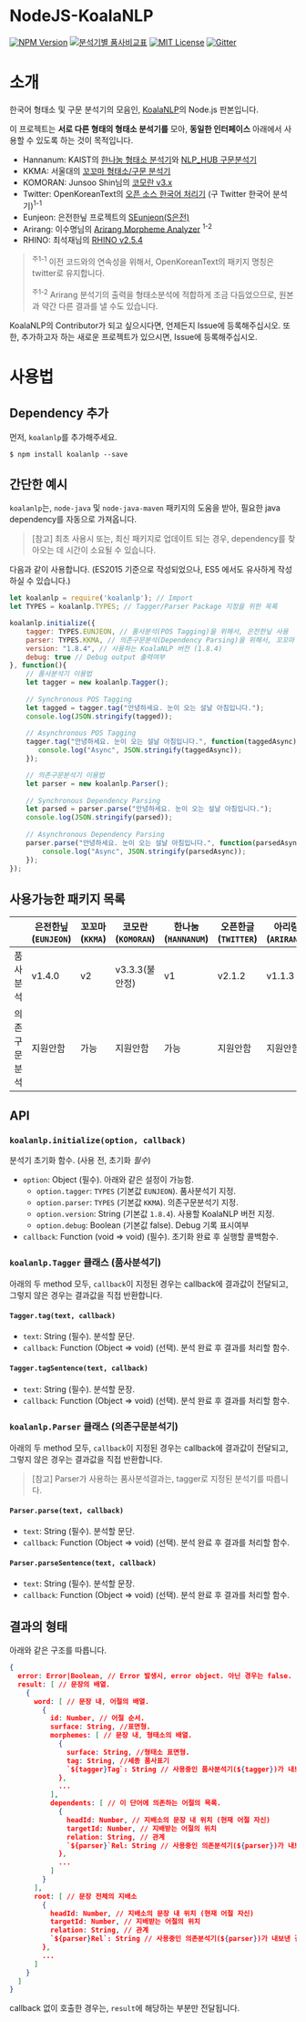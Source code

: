 # NodeJS-KoalaNLP

[![NPM Version](https://img.shields.io/npm/v/koalanlp.svg)](https://github.com/nearbydelta/nodejs-koalanlp)
[![분석기별 품사비교표](https://img.shields.io/badge/%ED%92%88%EC%82%AC-%EB%B9%84%EA%B5%90%ED%91%9C-blue.svg?style=flat-square)](https://docs.google.com/spreadsheets/d/1OGM4JDdLk6URuegFKXg1huuKWynhg_EQnZYgTmG4h0s/edit?usp=sharing)
[![MIT License](https://img.shields.io/badge/license-MIT-green.svg?style=flat-square)](https://tldrlegal.com/license/mit-license)
[![Gitter](https://img.shields.io/gitter/room/nearbydelta/KoalaNLP.svg?style=flat-square)](https://gitter.im/nearbydelta/KoalaNLP?utm_source=badge&utm_medium=badge&utm_campaign=pr-badge)

# 소개
한국어 형태소 및 구문 분석기의 모음인, [KoalaNLP](https://github.com/nearbydelta/koalanlp)의 Node.js 판본입니다.

이 프로젝트는 __서로 다른 형태의 형태소 분석기를__ 모아,
__동일한 인터페이스__ 아래에서 사용할 수 있도록 하는 것이 목적입니다.
* Hannanum: KAIST의 [한나눔 형태소 분석기](http://kldp.net/projects/hannanum/)와 [NLP_HUB 구문분석기](http://semanticweb.kaist.ac.kr/home/index.php/NLP_HUB)
* KKMA: 서울대의 [꼬꼬마 형태소/구문 분석기](http://kkma.snu.ac.kr/documents/index.jsp)
* KOMORAN: Junsoo Shin님의 [코모란 v3.x](https://github.com/shin285/KOMORAN)
* Twitter: OpenKoreanText의 [오픈 소스 한국어 처리기](http://openkoreantext.org) (구 Twitter 한국어 분석기)<sup>1-1</sup>
* Eunjeon: 은전한닢 프로젝트의 [SEunjeon(S은전)](https://bitbucket.org/eunjeon/seunjeon)
* Arirang: 이수명님의 [Arirang Morpheme Analyzer](http://cafe.naver.com/korlucene) <sup>1-2</sup>
* RHINO: 최석재님의 [RHINO v2.5.4](https://github.com/SukjaeChoi/RHINO)

> <sup>주1-1</sup> 이전 코드와의 연속성을 위해서, OpenKoreanText의 패키지 명칭은 twitter로 유지합니다.
>
> <sup>주1-2</sup> Arirang 분석기의 출력을 형태소분석에 적합하게 조금 다듬었으므로, 원본과 약간 다른 결과를 낼 수도 있습니다.

KoalaNLP의 Contributor가 되고 싶으시다면, 언제든지 Issue에 등록해주십시오.
또한, 추가하고자 하는 새로운 프로젝트가 있으시면, Issue에 등록해주십시오.

# 사용법

## Dependency 추가
먼저, `koalanlp`를 추가해주세요.
```shell
$ npm install koalanlp --save 
```

## 간단한 예시
`koalanlp`는, `node-java` 및 `node-java-maven` 패키지의 도움을 받아, 필요한 java dependency를 자동으로 가져옵니다.

> [참고] 최초 사용시 또는, 최신 패키지로 업데이트 되는 경우, dependency를 찾아오는 데 시간이 소요될 수 있습니다.

다음과 같이 사용합니다. (ES2015 기준으로 작성되었으나, ES5 에서도 유사하게 작성하실 수 있습니다.)
```js
let koalanlp = require('koalanlp'); // Import
let TYPES = koalanlp.TYPES; // Tagger/Parser Package 지정을 위한 목록

koalanlp.initialize({
    tagger: TYPES.EUNJEON, // 품사분석(POS Tagging)을 위해서, 은전한닢 사용
    parser: TYPES.KKMA, // 의존구문분석(Dependency Parsing)을 위해서, 꼬꼬마 사용
    version: "1.8.4", // 사용하는 KoalaNLP 버전 (1.8.4)
    debug: true // Debug output 출력여부
}, function(){
    // 품사분석기 이용법
    let tagger = new koalanlp.Tagger();
    
    // Synchronous POS Tagging
    let tagged = tagger.tag("안녕하세요. 눈이 오는 설날 아침입니다.");
    console.log(JSON.stringify(tagged));
    
    // Asynchronous POS Tagging
    tagger.tag("안녕하세요. 눈이 오는 설날 아침입니다.", function(taggedAsync){
       console.log("Async", JSON.stringify(taggedAsync)); 
    });

    // 의존구문분석기 이용법
    let parser = new koalanlp.Parser();
    
    // Synchronous Dependency Parsing
    let parsed = parser.parse("안녕하세요. 눈이 오는 설날 아침입니다.");
    console.log(JSON.stringify(parsed));
    
    // Asynchronous Dependency Parsing
    parser.parse("안녕하세요. 눈이 오는 설날 아침입니다.", function(parsedAsync){
        console.log("Async", JSON.stringify(parsedAsync));
    });
});
```

## 사용가능한 패키지 목록

|         | 은전한닢(`EUNJEON`) | 꼬꼬마(`KKMA`) | 코모란(`KOMORAN`) | 한나눔(`HANNANUM`) | 오픈한글(`TWITTER`) | 아리랑(`ARIRANG`) | 라이노(`RHINO`) |
|---------|-------------------|---------------|-----------------|------------------|--------------------|-----------------|---------------|
| 품사분석    | v1.4.0 | v2  | v3.3.3(불안정) | v1  | v2.1.2 | v1.1.3 | v2.5.4 |
| 의존구문분석 | 지원안함 | 가능 | 지원안함        | 가능 | 지원안함 | 지원안함 | 지원안함 |

## API

### `koalanlp.initialize(option, callback)`
분석기 초기화 함수. (사용 전, 초기화 *필수*)

- `option`: Object (필수). 아래와 같은 설정이 가능함.
  - `option.tagger`: `TYPES` (기본값 `EUNJEON`). 품사분석기 지정.
  - `option.parser`: `TYPES` (기본값 `KKMA`). 의존구문분석기 지정.
  - `option.version`: String (기본값 `1.8.4`). 사용할 KoalaNLP 버전 지정.
  - `option.debug`: Boolean (기본값 false). Debug 기록 표시여부
- `callback`: Function (void => void) (필수). 초기화 완료 후 실행할 콜백함수.

### `koalanlp.Tagger` 클래스 (품사분석기)
아래의 두 method 모두, `callback`이 지정된 경우는 callback에 결과값이 전달되고, 그렇지 않은 경우는 결과값을 직접 반환합니다.

#### `Tagger.tag(text, callback)`
- `text`: String (필수). 분석할 문단.
- `callback`: Function (Object => void) (선택). 분석 완료 후 결과를 처리할 함수.

#### `Tagger.tagSentence(text, callback)`
- `text`: String (필수). 분석할 문장.
- `callback`: Function (Object => void) (선택). 분석 완료 후 결과를 처리할 함수.

### `koalanlp.Parser` 클래스 (의존구문분석기)
아래의 두 method 모두, `callback`이 지정된 경우는 callback에 결과값이 전달되고, 그렇지 않은 경우는 결과값을 직접 반환합니다.

> [참고] Parser가 사용하는 품사분석결과는, tagger로 지정된 분석기를 따릅니다.

#### `Parser.parse(text, callback)`
- `text`: String (필수). 분석할 문단.
- `callback`: Function (Object => void) (선택). 분석 완료 후 결과를 처리할 함수.

#### `Parser.parseSentence(text, callback)`
- `text`: String (필수). 분석할 문장.
- `callback`: Function (Object => void) (선택). 분석 완료 후 결과를 처리할 함수.


## 결과의 형태

아래와 같은 구조를 따릅니다.
```json
{
  error: Error|Boolean, // Error 발생시, error object. 아닌 경우는 false.
  result: [ // 문장의 배열.
    {
      word: [ // 문장 내, 어절의 배열.
        {
          id: Number, // 어절 순서.
          surface: String, //표면형.
          morphemes: [ // 문장 내, 형태소의 배열.
            {
              surface: String, //형태소 표면형.
              tag: String, //세종 품사표기 
              `${tagger}Tag`: String // 사용중인 품사분석기(${tagger})가 내보낸 결과.
            },
            ...
          ],
          dependents: [ // 이 단어에 의존하는 어절의 목록.
            {
              headId: Number, // 지배소의 문장 내 위치 (현재 어절 자신)
              targetId: Number, // 지배받는 어절의 위치
              relation: String, // 관계
              `${parser}`Rel: String // 사용중인 의존분석기(${parser})가 내보낸 결과.
            },
            ...
          ]
        }
      ],
      root: [ // 문장 전체의 지배소
        {
          headId: Number, // 지배소의 문장 내 위치 (현재 어절 자신)
          targetId: Number, // 지배받는 어절의 위치
          relation: String, // 관계
          `${parser}Rel`: String // 사용중인 의존분석기(${parser})가 내보낸 결과.
        },
        ...
      ]
    }
  ]
}
```

callback 없이 호출한 경우는, `result`에 해당하는 부분만 전달됩니다.